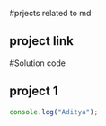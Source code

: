 #prjects related to md


## project link


#Solution code


## project 1


```javascript
console.log("Aditya");
```